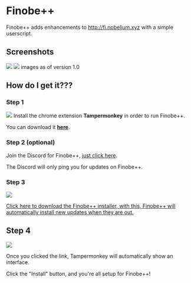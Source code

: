 # Finobe++
Finobe++ adds enhancements to http://fi.nobelium.xyz with a simple userscript.

## Screenshots
![](http://i.imgur.com/VkhNugd.png)
![](http://i.imgur.com/Vqsw0wj.png)
images as of version 1.0

## How do I get it???
### Step 1
![](http://i.imgur.com/MRB3774.png)
Install the chrome extension **Tampermonkey** in order to run Finobe++.

You can download it **[here](https://chrome.google.com/webstore/detail/tampermonkey/dhdgffkkebhmkfjojejmpbldmpobfkfo?hl=en)**.

### Step 2 (optional)
Join the Discord for Finobe++, [just click here](https://discord.gg/UzPTusy).

The Discord will only ping you for updates on Finobe++.

### Step 3
![](http://i.imgur.com/AJDu9zq.png)

[Click here to download the Finobe++ installer, with this, Finobe++ will automatically install new updates when they are out.](https://github.com/jadc/finobeplusplus/raw/master/downloads/Finobe%2B%2B%20Installer.user.js)

## Step 4
![](http://i.imgur.com/swUDLNw.png)

Once you clicked the link, Tampermonkey will automatically show an interface.

Click the "Install" button, and you're all setup for Finobe++!
